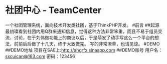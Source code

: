 社团中心 - TeamCenter
==========
一个社团管理系统，面向技术开发类社团，基于ThinkPHP开发。
#前言
##起源
最初璨看到社团内用Q群来通知信息，觉得这种方法非常笨重，而且不易于组员交流、讨论，在于刘伟做功能上的商议以后，于是萌发了动手写这么一个平台的想法，前前后后做了十几天，终于大致做完。
写的非常潦草，也请见谅。
#DEMO
##DEMO地址
项目在SAE上:http://ahgrfx.sinaapp.com
##DEMO账号
用户名：sxcuican@163.com
密码：123456
